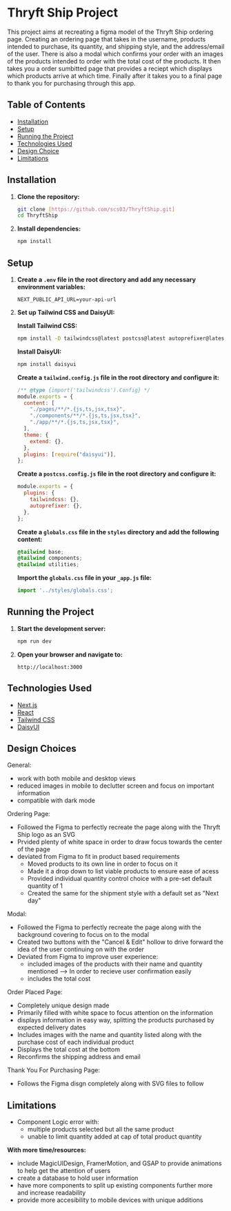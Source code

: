 # Thryft Ship Project

This project aims at recreating a figma model of the Thryft Ship ordering page. Creating an ordering page that takes in the username, products intended to purchase, its quantity, and shipping style, and the address/email of the user. There is also a modal which confirms your order with an images of the products intended to order with the total cost of the products. It then takes you a order sumbitted page that provides a reciept which displays which products arrive at which time. Finally after it takes you to a final page to thank you for purchasing through this app.

## Table of Contents

- [Installation](#installation)
- [Setup](#setup)
- [Running the Project](#running-the-project)
- [Technologies Used](#technologies-used)
- [Design Choice](#design-choices)
- [Limitations](#limitations)


## Installation

1. **Clone the repository:**
    ```bash
    git clone [https://github.com/scs03/ThryftShip.git]
    cd ThryftShip
    ```

2. **Install dependencies:**
    ```bash
    npm install
    ```

## Setup

1. **Create a `.env` file in the root directory and add any necessary environment variables:**
    ```plaintext
    NEXT_PUBLIC_API_URL=your-api-url
    ```

2. **Set up Tailwind CSS and DaisyUI:**

    **Install Tailwind CSS:**
    ```bash
    npm install -D tailwindcss@latest postcss@latest autoprefixer@latest
    ```

    **Install DaisyUI:**
    ```bash
    npm install daisyui
    ```

    **Create a `tailwind.config.js` file in the root directory and configure it:**
    ```javascript
    /** @type {import('tailwindcss').Config} */
    module.exports = {
      content: [
        "./pages/**/*.{js,ts,jsx,tsx}",
        "./components/**/*.{js,ts,jsx,tsx}",
        "./app/**/*.{js,ts,jsx,tsx}",
      ],
      theme: {
        extend: {},
      },
      plugins: [require("daisyui")],
    };
    ```

    **Create a `postcss.config.js` file in the root directory and configure it:**
    ```javascript
    module.exports = {
      plugins: {
        tailwindcss: {},
        autoprefixer: {},
      },
    };
    ```

    **Create a `globals.css` file in the `styles` directory and add the following content:**
    ```css
    @tailwind base;
    @tailwind components;
    @tailwind utilities;
    ```

    **Import the `globals.css` file in your `_app.js` file:**
    ```javascript
    import '../styles/globals.css';
    ```

## Running the Project

1. **Start the development server:**
    ```bash
    npm run dev
    ```

2. **Open your browser and navigate to:**
    ```
    http://localhost:3000
    ```

## Technologies Used

- [Next.js](https://nextjs.org/)
- [React](https://reactjs.org/)
- [Tailwind CSS](https://tailwindcss.com/)
- [DaisyUI](https://daisyui.com/)

## Design Choices

General:
- work with both mobile and desktop views
- reduced images in mobile to declutter screen and focus on important information
- compatible with dark mode

Ordering Page:
- Followed the Figma to perfectly recreate the page along with the Thryft Ship logo as an SVG
- Prvided plenty of white space in order to draw focus towards the center of the page
- deviated from Figma to fit in product based requirements
    - Moved products to its own line in order to focus on it
    - Made it a drop down to list viable products to ensure ease of acess
    - Provided individual quantity control choice with a pre-set default quantity of 1
    - Created the same for the shipment style with a default set as "Next day"

Modal:
- Followed the Figma to perfectly recreate the page along with the background covering to focus on to the modal
- Created two buttons with the "Cancel & Edit" hollow to drive forward the idea of the user continuing on with the order
- Deviated from Figma to improve user experience:
    - included images of the products with their name and quantity mentioned --> In order to recieve user confirmation easily
    - includes the total cost

Order Placed Page:
- Completely unique design made
- Primarily filled with white space to focus attention on the information
- displays information in easy way, splitting the products purchased by expected delivery dates
- Includes images with the name and quantity listed along with the purchase cost of each individual product
- Displays the total cost at the bottom
- Reconfirms the shipping address and email

Thank You For Purchasing Page:
- Follows the Figma disgn completely along with SVG files to follow

## Limitations
- Component Logic error with:
    - multiple products selected but all the same product
    - unable to limit quantity added at cap of total product quantity

**With more time/resources:**
- include MagicUIDesign, FramerMotion, and GSAP to provide animations to help get the attention of users
- create a database to hold user information
- have more components to split up existing components further more and increase readability
- provide more accesibility to mobile devices with unique additions
